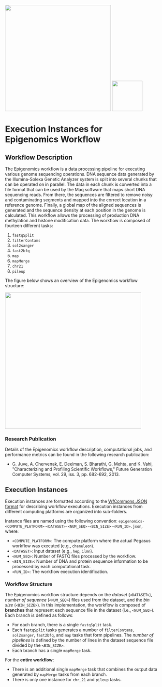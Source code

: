 <img src="https://wfcommons.org/images/wfcommons-horizontal.png" width="350" />
<img src="https://pegasus.isi.edu/documentation/_static/pegasus_circular_white_logo.png" width="100"/>

# Execution Instances for Epigenomics Workflow

## Workflow Description

The Epigenomics workflow is a data processing pipeline for executing various
genome sequencing operations. DNA sequence data generated by the Illumina-Solexa
Genetic Analyzer system is split into several chunks that can be operated on
in parallel. The data in each chunk is converted into a file format that can
be used by the Maq software that maps short DNA sequencing reads. From there,
the sequences are filtered to remove noisy and contaminating segments and
mapped into the correct location in a reference genome. Finally, a global map
of the aligned sequences is generated and the sequence density at each position
in the genome is calculated. This workflow allows the processing of production
DNA methylation and histone modification data. The workflow is composed of fourteen different tasks:

  1. `fastqSplit`
  2. `filterContams`
  3. `sol2sanger`
  4. `fast2bfq`
  5. `map`
  6. `mapMerge`
  7. `chr21`
  8. `pileup`

The figure below shows an overview of the Epigenomics workflow structure:

<img src="docs/images/epigenomics.png?raw=true" width="450">

### Research Publication

Details of the Epigenomics workflow description, computational jobs, and
performance metrics can be found in the following research publication:

- G. Juve, A. Chervenak, E. Deelman, S. Bharathi, G. Mehta, and K. Vahi,
 "Characterizing and Profiling Scientific Workflows," Future Generation
 Computer Systems, vol. 29, iss. 3, pp. 682-692, 2013.

## Execution Instances

Execution instances are formatted according to the
[WfCommons JSON format](https://github.com/wfcommons/workflow-schema)
for describing workflow executions. Execution instances from different
computing platforms are organized into sub-folders.

Instance files are named using the following convention:
`epigenomics-<COMPUTE_PLATFORM>-<DATASET>-<NUM_SEQ>-<BIN_SIZE>-<RUN_ID>.json`, where:

- `<COMPUTE_PLATFORM>`: The compute platform where the actual Pegasus workflow
  was executed (e.g., `chameleon`).
- `<DATASET>`: Input dataset (e.g., `hep`, `ilmn`).
- `<NUM_SEQ>`: Number of FASTQ files processed by the workflow.
- `<BIN_SIZE>`: Number of DNA and protein sequence information to be processed
  by each computational task.
- `<RUN_ID>`: The workflow execution identification.

### Workflow Structure

The Epigenomics workflow structure depends on the _dataset_ (`<DATASET>`),
_number of sequence_ (`<NUM_SEQ>`) files used from the dataset, and the
_bin size_ (`<BIN_SIZE>`). In this implementation, the workflow is composed of
**branches** that represent each sequence file in the dataset
(i.e., `<NUM_SEQ>`). Each branch is defined as follows:

- For each branch, there is a single `fastqSplit` task.
- Each `fastqSplit` tasks generates a number of `filterContams`, `sol2sanger`,
  `fast2bfq`, and `map` tasks that form pipelines. The _number of pipelines_
  is defined by the number of lines in the dataset sequence file divided by
  the `<BIN_SIZE>`.
- Each branch has a single `mapMerge` task.

For the **entire workflow**:

- There is an additional single `mapMerge` task that combines the output data
  generated by `mapMerge` tasks from each branch.
- There is only one instance for `chr_21` and `pileup` tasks.
